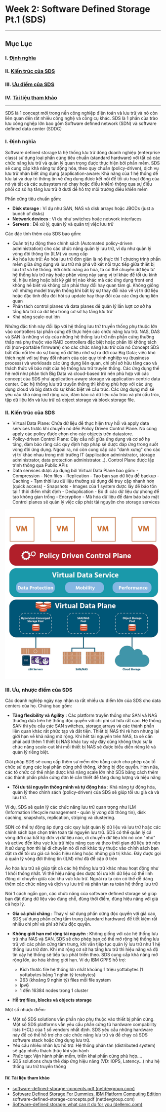 # Week 2: Software Defined Storage Pt.1 (SDS)
---
## **Mục Lục**

### I. [Định nghĩa](#dn)

### II. [Kiến trúc của SDS](#archi)

### III. [Ưu điểm của SDS](#pros)

### IV. [Tài liệu tham khảo](#reference)
---

SDS là 1 concept mới trong nền công nghiệp điện toán và lưu trữ và nó còn liên quan đến rất nhiều công nghệ và công cụ khác. SDS là 1 phần của trào lưu công nghệp lớn bao gồm Software defined network (SDN) và software defined data center (SDDC)
<a name='dn'></a> 
### I. Định nghĩa

Software defined storage là hệ thống lưu trữ dòng doanh nghiệp (enterprise class) sử dụng loại phần cứng tiêu chuẩn (standard hardware) với tất cả các chức năng lưu trữ và quản lý quan trọng được thực hiện bởi phần mềm. SDS sẽ cung cấp khả năng tự động hóa, theo quy chuẩn (policy-driven), dịch vụ lưu trữ nhận biết ứng dụng (application-aware: Khả năng của 1 hệ thống để lưu lại và duy trì thông tin về ứng dụng được kết nối để tối ưu hoạt động của nó và tất cả các subsystem nó chạy hoặc điều khiển) thông qua sự điều phối cơ sỏ hạ tằng lưu trữ ở dưới để hỗ trợ môi trường điều khiển mềm

Phần cứng tiêu chuẩn gồm:

- **Disk storage** : Ví dụ như SAN, NAS và disk arrays hoặc JBODs (just a bunch of disks)
- **Network devices** : Ví dụ như switches hoặc network interfaces
- **Servers** : Để xử lý, quản lý và quản trị việc lưu trữ

Các đặc tính thêm của SDS bao gồm:

- Quản trị tự động theo chính sách (Automated policy-driven administration) cho các chức năng quản lý lưu trữ, ví dụ như quản lý vòng đời thông tin (ILM) và cung cấp
- Ảo hóa lưu trữ: Ảo hóa lưu trữ đơn giản là nó thực thi 1 chương trình phần mềm giữa ứng dụng và lưu trữ mà phá vỡ kết nối trực tiếp giữa thiết bị lưu trữ và hệ thống. Với chức năng ảo hóa, ta có thể chuyển dữ liệu từ hệ thống lưu trữ này hoặc phân vùng này sang vị trí khác để tối ưu kinh tế, hiệu năng hoặc bất kỳ giá trị nào khác mà các ứng dụng front end không hề biết và không cần phải thay đổi hay quan tâm gì. Không giống với những model truyền thống khi bất kỳ sự thay đổi nào về vị trí dữ liệu hoặc đặc tính đều đỏi hỏi sự update hay thay đổi của các ứng dụng liên quan
- Phân tách control planes và data planes để quản lý lần lượt cơ sở hạ tầng lưu trữ cà dữ liệu trong cơ sở hạ tầng lưu trữ
- Khả năng scale-out lớn

Nhứng đặc tính này đối lập với hệ thống lưu trữ truyền thống phụ thuộc lớn vào controllers tại phần cứng để thực hiện các chức năng lưu trữ. NAS, DAS và SAN là những ví dụ của những hệ thống lưu trữ nền phần cứng thường thấp mà phụ thuộc vào RAID controllers đặc biệt hoặc phần lõi không tách rời (non-portable firmware) cho các chức năng lưu trữ của nó
Concept SDS bắt đầu nổi lên do sự bùng nổ dữ liệu nhờ sự ra đời của Big Data; việc khó thích nghi với sự thay đổi nhanh của các quy trinh nghiệp vụ (business process) và workloads các ứng dụng liên quan, chi phí sở hữu tắng cao và thách thức về bảo mật của hệ thống lưu trữ truyền thống. 
Các ứng dụng thế hệ mới như phân tích Big Data và cloud-based trở nên phù hợp với các concept của SDS như application-aware storage và application-centric data center. Các hệ thống lưu trữ truyền thống thì không phù hợp với các ứng dụng cloud và big data do sự khác biệt về cấu trúc. Các ứng dụng mới sẽ yêu cầu khả năng mở rộng cao, đảm bảo cả dữ liệu cấu trúc và phi cấu trúc, tập dữ liệu lớn và lưu trữ cả object storage và block storage file.

<a name='archi'></a> 
### II. Kiến trúc của SDS
- Virtual Data Plane: Chứa dữ liệu để thực hiện truy hồi và apply data services trước khi chuyển nó đến Policy Driven Control Plane. Nó cũng apply các policy được chọn cho các objects trên datastore.
- Policy-driven Control Plane: Cây cầu nối giữa ứng dụng và cơ sở hạ tầng, đảm bảo rằng các quy định hợp pháp sẽ được đáp ứng trong suốt vòng đời ứng dụng. Ngoài ra, nó còn cung cấp các "danh xưng" cho các vị trí khác nhau trong môi trường IT (application administrator, storage administrator, data protection administrator...). Control Plane được lập trình thông qua Public APIs
- Data services được áp dụng bởi Virtual Data Plane bao gồm:
      - Compression - Nén files
      - Replication - Tạo bản sao dữ liệu để backup
      - Caching - Tạm thời lưu dữ liệu thường sử dụng để truy cập nhanh hơn (quick access)
      - Snapshots - Images của 1 system được lấy để bảo tồn tại 1 thời điểm nhất định
      - Deduplication - Bỏ đi các dữ liệu dự phòng để tạo không gian trống
      - Encryption - Mã hóa dữ liệu để đảm bảo bảo mật
Control planes sẽ quản lý việc cấp phát tài nguyên cho storage services


<img src="./Images/archi.png">


<a name='pros'></a> 

### III. Ưu, nhược điểm của SDS

Các doanh nghiệp ngày nay nhận ra rất nhiều ưu điểm lớn của SDS cho data centers của họ. Chúng bao gồm:

- **Tăng flexibility và Agility** : Các platform truyền thống như SAN và NAS thường dựa trên hệ thống độc quyền với chi phí sở hữu rất cao. Hệ thống SAN thì yêu cầu các SAN switches, storage arrays và các thành phần liên quan khác rất phức tạp và đắt tiền. Thiết bị NAS thì rẻ hơn nhưng lại giới hạn về khả năng mở rộng. Khi hết tài nguyên trên NAS, ta sẽ cần phải add thêm 1 thiết bị NAS khác tuy vậy đây cũng không thực sự là chức năng scale-out khi mỗi thiết bị NAS sẽ được biểu diễn riêng lẻ và quản lý riêng biệt.

Giải pháp SDS sẽ cung cấp thêm sự mềm dẻo bằng cách cho phép các tổ chức sử dụng các loại phần cứng phổ thông, không bị độc quyền. Hơn nữa, các tổ chức có thể nhận được khả năng scale lớn nhờ SDS bằng cách thêm các thành phần phần cứng đơn lẻ cần thiết để tăng dung lượng và hiệu năng

- **Tối ưu tài nguyên thông minh và tự động hóa** : Khả năng tự động hóa, quản lý theo chính sách (policy-driven) của SDS sẽ giúp tối ưu giá cả và lưu trữ.

Ví dụ, SDS sẽ quản lý các chức năng lưu trữ quan trọng như ILM (Information lifecycle management - quản lý vòng đời thông tin), disk caching, snapshots, replication, striping và clustering.

SDN có thể tự động áp dụng các quy luật quản lý dữ liệu và lưu trữ hoặc các chính sách bạn chọn trên toàn tài nguyên lưu trữ. SDS có thể quản lý cả vòng đời của bất kỳ đơn vị dữ liệu nào, di chuyển dữ liệu khi nó còn &quot;nhỏ&quot; và active đến khu vực lưu trữ hiệu năng cao và theo thời gian dữ liệu trở nên ít sử dụng hơn thì lại di chuyển nó đi nơi khác tùy thuộc vào chính sách bạn đặt ra để tối ưu giá cả hoặc hiệu năng hoặc những giá trị khác. Đây được gọi à quản lý vòng đời thông tin (ILM) như đã đề cập ở trên

Ảo hóa lưu trữ sẽ giúp tất cả các hệ thống lưu trữ khác nhau hoạt động như 1 khối thống nhất. Vì thế hiệu năng dex được tối ưu khi dữ liệu có thể linh động di chuyển giữa các khu vực lưu trữ. Ngoài ra ta còn có thể dễ dàng thêm các chức năng và dịch vụ lưu trữ và phân tán ra toàn hệ thống lưu trữ

Nói 1 cách ngắn gọn, các chức năng của software defined storage sẽ giúp bạn đặt đúng dữ liệu vào đúng chỗ, đúng thời điểm, đúng hiệu năng với giá cả hợp lý.

- **Gía cả phải chăng** : Thay vì sử dụng phần cứng độc quyền với giá cao, SDS sử dụng phần cứng tầm trung (standard hardware) để tiết kiệm rất nhiều chi phí và phí sở hữu độc quyền.
- **Không giới hạn mở rộng tài nguyên** : Không giống với các hệ thống lưu trữ như NAS và SAN, SDS sẽ cho phép bạn có thể mở rộng hệ thống lưu trữ với các phần cứng tầm trung, khi vẫn tiếp tục quản lý lưu trữ như 1 hệ thống lưu trữ đơn. Khi mở rộng cơ sở hạ tầng lưu trữ thì hiệu năng và độ tin cậy hệ thống sẽ tiếp tục phát triển theo.
SDS cung cấp khả năng mở rộng lớn, ảo hóa không giới hạn. Ví dụ IBM GPFS hỗ trợ:

  - Kích thước file hệ thống lớn nhất khoảng 1 triệu yottabytes (1 yottabytes bằng 1 nghìn tỷ terabytes)
  - 263 (khoảng 9 nghìn tỷ) files mỗi file system
  - Ipv6
  - 1 đến 16384 nodes trong 1 cluster
- **Hỗ trợ files, blocks và objects storage**

Một số nhược điểm:
- Một số SDS solutions vẫn phần nào phụ thuộc vào thiết bị phần cứng. Một số SDS platforms vẫn yêu cầu phần cứng từ hardware compability lists (HCL) của 1 số vendors nhất định. SDS yêu cầu những hardware này để có thể hỗ trợ cho các chức năng lưu trữ và để chạy cả SDS software stack hoặc ứng dụng lưu trữ.
- Yêu cầu nhiều nhân lực hỗ trợ: Hệ thống phân tán (distributed system) sẽ gặp nhiều thách thức khi vận hành
- Phức tạp: Vận hành phần mềm, triển khai phần cứng phù hợp....
- SDS solutions chưa thể đáp ứng hiệu năng (VD: IOPS, Latency...) như hệ thống lưu trữ truyền thống  
<a name='reference'></a> 
#### IV. Tài liệu tham khảo
- [software-defined-storage-concepts.pdf (netdevgroup.com)]([https://www.ibm.com/cloud/blog/object-vs-file-vs-block-storage](https://www.netdevgroup.com/online/support/courses/documentation/software-defined-storage-concepts.pdf))
- [Software Defined Storage For Dummies, IBM Platform Computing Edition ](https://www.doc-developpement-durable.org/file/Projets-informatiques/cours-&-manuels-informatiques/stockage/SoftwareDefinedStorageforDummies.pdf)
software-defined-storage-concepts.pdf (netdevgroup.com)
- [Software-defined storage: what can it do for you (dellemc.com)](https://education.dellemc.com/content/dam/dell-emc/documents/en-us/2015KS_Gloukhovtsev-Software-defined_StorageWhat_can_it_do_for_you.pdf)
